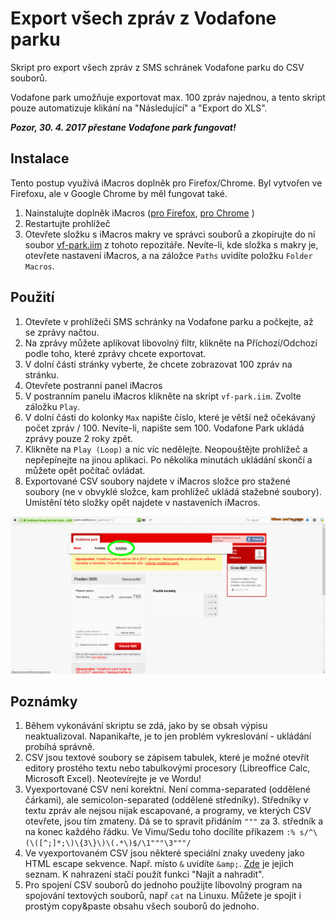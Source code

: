 # Export všech zpráv z Vodafone parku

Skript pro export všech zpráv z SMS schránek Vodafone parku do CSV souborů.

Vodafone park umožňuje exportovat max. 100 zpráv najednou, a tento skript pouze automatizuje klikání na "Následující" a "Export do XLS".

***Pozor, 30. 4. 2017 přestane Vodafone park fungovat!***

## Instalace

Tento postup využívá iMacros doplněk pro Firefox/Chrome. Byl vytvořen ve Firefoxu, ale v Google Chrome by měl fungovat také.

1. Nainstalujte doplněk iMacros ([pro Firefox](https://addons.mozilla.org/cs/firefox/addon/imacros-for-firefox/), [pro Chrome](https://chrome.google.com/webstore/detail/imacros-for-chrome/cplklnmnlbnpmjogncfgfijoopmnlemp) )
1. Restartujte prohlížeč
1. Otevřete složku s iMacros makry ve správci souborů a zkopírujte do ní soubor [vf-park.iim](https://raw.githubusercontent.com/peci1/vfpark-export-all/master/vf-park.iim) z tohoto repozitáře. Nevíte-li, kde složka s makry je, otevřete nastavení iMacros, a na záložce `Paths` uvidíte položku `Folder Macros`.

## Použití

1. Otevřete v prohlížeči SMS schránky na Vodafone parku a počkejte, až se zprávy načtou.
1. Na zprávy můžete aplikovat libovolný filtr, klikněte na Příchozí/Odchozí podle toho, které zprávy chcete exportovat.
1. V dolní části stránky vyberte, že chcete zobrazovat 100 zpráv na stránku.
1. Otevřete postranní panel iMacros
1. V postranním panelu iMacros klikněte na skript `vf-park.iim`. Zvolte záložku `Play`.
1. V dolní části do kolonky `Max` napište číslo, které je větší než očekávaný počet zpráv / 100. Nevíte-li, napište sem 100. Vodafone Park ukládá zprávy pouze 2 roky zpět.
1. Klikněte na `Play (Loop)` a nic víc nedělejte. Neopouštějte prohlížeč a nepřepínejte na jinou aplikaci. Po několika minutách ukládání skončí a můžete opět počítač ovládat.
1. Exportované CSV soubory najdete v iMacros složce pro stažené soubory (ne v obvyklé složce, kam prohlížeč ukládá stažebné soubory). Umístění této složky opět najdete v nastaveních iMacros.

![Návod](navod.gif)

## Poznámky

1. Během vykonávání skriptu se zdá, jako by se obsah výpisu neaktualizoval. Napanikařte, je to jen problém vykreslování - ukládání probíhá správně.
1. CSV jsou textové soubory se zápisem tabulek, které je možné otevřít editory prostého textu nebo tabulkovými procesory (Libreoffice Calc, Microsoft Excel). Neotevírejte je ve Wordu!
1. Vyexportované CSV není korektní. Není comma-separated (oddělené čárkami), ale semicolon-separated (oddělené středníky). Středníky v textu zpráv ale nejsou nijak escapované, a programy, ve kterých CSV otevřete, jsou tím zmateny. Dá se to spravit přidáním `"""` za 3. středník a na konec každého řádku. Ve Vimu/Sedu toho docílíte příkazem `:% s/^\(\([^;]*;\)\{3\}\)\(.*\)$/\1"""\3"""/`
1. Ve vyexportovaném CSV jsou některé speciální znaky uvedeny jako HTML escape sekvence. Např. místo `&` uvidíte `&amp;`. [Zde](http://www.theukwebdesigncompany.com/articles/entity-escape-characters.php) je jejich seznam. K nahrazení stačí použít funkci "Najít a nahradit".
1. Pro spojení CSV souborů do jednoho použijte libovolný program na spojování textových souborů, např `cat` na Linuxu. Můžete je spojit i prostým copy&paste obsahu všech souborů do jednoho.
